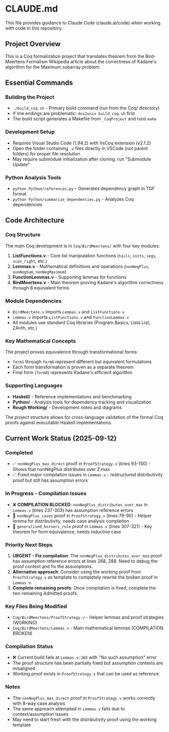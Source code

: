 # CLAUDE.md

This file provides guidance to Claude Code (claude.ai/code) when working with code in this repository.

## Project Overview

This is a Coq formalization project that translates theorem from the Bird-Meertens Formalism Wikipedia article about the correctness of Kadane's algorithm for the Maximum subarray problem.

## Essential Commands

### Building the Project
- `./build_coq.sh` - Primary build command (run from the Coq/ directory)
- If line endings are problematic: `dos2unix build_coq.sh` first
- The build script generates a Makefile from `_CoqProject` and runs `make`

### Development Setup
- Requires Visual Studio Code (1.94.2) with VsCoq extension (v2.1.2)
- Open the folder containing `.v` files directly in VSCode (not parent folders) for proper file resolution
- May require submodule initialization after cloning: run "Submodule Update"

### Python Analysis Tools
- `python Python/references.py` - Generates dependency graph in TGF format
- `python Python/summarize_dependencies.py` - Analyzes Coq dependencies

## Code Architecture

### Coq Structure
The main Coq development is in `Coq/BirdMeertens/` with four key modules:

1. **ListFunctions.v** - Core list manipulation functions (`tails`, `inits`, `segs`, `scan_right`, etc.)
2. **Lemmas.v** - Mathematical definitions and operations (`nonNegPlus`, `nonNegSum`, `nonNegMaximum`) 
3. **FunctionLemmas.v** - Supporting lemmas for functions
4. **BirdMeertens.v** - Main theorem proving Kadane's algorithm correctness through 8 equivalent forms

### Module Dependencies
- `BirdMeertens.v` imports `Lemmas.v` and `ListFunctions.v`
- `Lemmas.v` imports `ListFunctions.v` and `FunctionLemmas.v`
- All modules use standard Coq libraries (Program.Basics, Lists.List, ZArith, etc.)

### Key Mathematical Concepts
The project proves equivalence through transformational forms:
- `form1` through `form8` represent different but equivalent formulations
- Each form transformation is proven as a separate theorem
- Final form (`form8`) represents Kadane's efficient algorithm

### Supporting Languages
- **Haskell/** - Reference implementations and benchmarking
- **Python/** - Analysis tools for dependency tracking and visualization
- **Rough Working/** - Development notes and diagrams

The project structure allows for cross-language validation of the formal Coq proofs against executable Haskell implementations.

## Current Work Status (2025-09-12)

### Completed
- ✅ `nonNegPlus_max_direct` proof in `ProofStrategy.v` (lines 93-150) - Shows that nonNegPlus distributes over Z.max
- ✅ Fixed major compilation issues in `Lemmas.v` - restructured distributivity proof but still has assumption errors

### In Progress - Compilation Issues
- ❌ **COMPILATION BLOCKED**: `nonNegPlus_distributes_over_max` in `Lemmas.v` (lines 237-303) has assumption reference errors
- 🔄 `nonNegPlus_cases` proof in `ProofStrategy.v` (lines 79-90) - Helper lemma for distributivity, needs case analysis completion
- 🔄 `generalised_horners_rule` proof in `Lemmas.v` (lines 307-321) - Key theorem for form equivalence, needs inductive case

### Priority Next Steps
1. **URGENT - Fix compilation**: The `nonNegPlus_distributes_over_max` proof has assumption reference errors at lines 268, 288. Need to debug the proof context and fix the assumptions.
2. **Alternative approach**: Consider using the working proof from `ProofStrategy.v` as template to completely rewrite the broken proof in `Lemmas.v`.
3. **Complete remaining proofs**: Once compilation is fixed, complete the two remaining Admitted proofs.

### Key Files Being Modified
- `Coq/BirdMeertens/ProofStrategy.v` - Helper lemmas and proof strategies (WORKING)
- `Coq/BirdMeertens/Lemmas.v` - Main mathematical lemmas (COMPILATION BROKEN)

### Compilation Status
- ❌ Current build fails at `Lemmas.v:268` with "No such assumption" error
- The proof structure has been partially fixed but assumption contexts are misaligned
- Working proof exists in `ProofStrategy.v` that can be used as reference

### Notes
- The `nonNegPlus_max_direct` proof in `ProofStrategy.v` works correctly with 8-way case analysis
- The same approach attempted in `Lemmas.v` fails due to context/assumption issues
- May need to start fresh with the distributivity proof using the working template